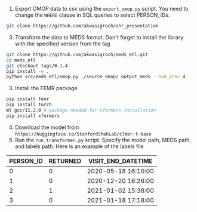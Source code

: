 1. Export OMOP data to csv using the `export_omop.py` script. You need to change the `WHERE` clause in SQL queries to select PERSON_IDs.
```bash
git clone https://github.com/akwasigroch/ehr_presentation
```
3. Transform the data to MEDS format.  Don't forget to install the library with the specified version from the tag

```bash 
git clone https://github.com/akwasigroch/meds_etl.git 
cd meds_etl 
git checkout tags/0.1.4
pip install -e .
python src/meds_etl/omop.py ./source_omop/ output_meds --num_proc 4

```
3. Install the FEMR package
```bash
pip install femr
pip install torch
ml gcc/11.2.0 # package needed for xformers installation
pip install xformers
```
4. Download the model from `https://huggingface.co/StanfordShahLab/clmbr-t-base`
5. Run the `run_transformer.py` script. Specify the model path, MEDS path, and labels path. Here is an example of the labels file


| PERSON_ID | RETURNED | VISIT_END_DATETIME  |
| --------- | -------- | ------------------- |
| 0         | 0        | 2020-05-18 16:10:00 |
| 1         | 0        | 2020-12-20 16:26:00 |
| 2         | 1        | 2021-01-02 15:38:00 |
| 3         | 0        | 2021-01-18 17:18:00 |
